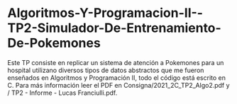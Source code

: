 # Algoritmos-Y-Programacion-II--TP2-Simulador-De-Entrenamiento-De-Pokemones
Este TP consiste en replicar un sistema de atención a Pokemones para un hospital utilizano diversos tipos de datos abstractos que me fueron enseñados en Algoritmos y Programación II, todo el código está escrito en C. Para más información leer el PDF en Consigna/2021_2C_TP2_Algo2.pdf y / TP2 - Informe - Lucas Franciulli.pdf.
